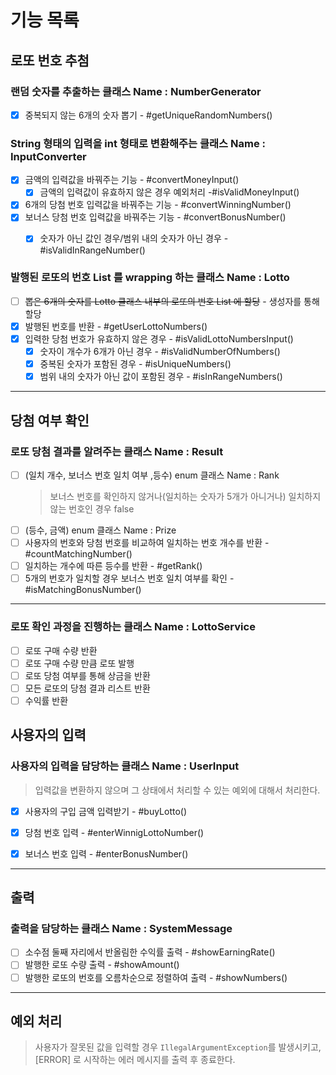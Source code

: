 # 기능 목록

## 로또 번호 추첨

### 랜덤 숫자를 추출하는 클래스 Name : NumberGenerator

- [x] 중복되지 않는 6개의 숫자 뽑기 - #getUniqueRandomNumbers()

### String 형태의 입력을 int 형태로 변환해주는 클래스 Name : InputConverter
- [x] 금액의 입력값을 바꿔주는 기능 - #convertMoneyInput()
  - [x] 금액의 입력값이 유효하지 않은 경우 예외처리 -#isValidMoneyInput()
- [x] 6개의 당첨 번호 입력값을 바꿔주는 기능 - #convertWinningNumber()
- [x] 보너스 당첨 번호 입력값을 바꿔주는 기능 - #convertBonusNumber()
  - [x] 숫자가 아닌 값인 경우/범위 내의 숫자가 아닌 경우 - #isValidInRangeNumber()
  

### 발행된 로또의 번호 List 를 wrapping 하는 클래스 Name : Lotto

- [ ] ~~뽑은 6개의 숫자를 Lotto 클래스 내부의 로또의 번호 List 에 할당~~ - 생성자를 통해 할당
- [x] 발행된 번호를 반환 - #getUserLottoNumbers()
- [x] 입력한 당첨 번호가 유효하지 않은 경우 - #isValidLottoNumbersInput()
  - [x] 숫자이 개수가 6개가 아닌 경우 - #isValidNumberOfNumbers()
  - [x] 중복된 숫자가 포함된 경우 - #isUniqueNumbers()
  - [x] 범위 내의 숫자가 아닌 값이 포함된 경우 - #isInRangeNumbers()

---

## 당첨 여부 확인

### 로또 당첨 결과를 알려주는 클래스 Name : Result

- [ ] (일치 개수, 보너스 번호 일치 여부 ,등수) enum 클래스 Name : Rank
  > 보너스 번호를 확인하지 않거나(일치하는 숫자가 5개가 아니거나) 일치하지 않는 번호인 경우 false
- [ ] (등수, 금액) enum 클래스 Name : Prize
- [ ] 사용자의 번호와 당첨 번호를 비교하여 일치하는 번호 개수를 반환 - #countMatchingNumber()
- [ ] 일치하는 개수에 따른 등수를 반환 - #getRank()
- [ ] 5개의 번호가 일치할 경우 보너스 번호 일치 여부를 확인 - #isMatchingBonusNumber()

---

### 로또 확인 과정을 진행하는 클래스 Name : LottoService
- [ ] 로또 구매 수량 반환
- [ ] 로또 구매 수량 만큼 로또 발행
- [ ] 로또 당첨 여부를 통해 상금을 반환
- [ ] 모든 로또의 당첨 결과 리스트 반환
- [ ] 수익률 반환

## 사용자의 입력

### 사용자의 입력을 담당하는 클래스 Name : UserInput
> 입력값을 변환하지 않으며 그 상태에서 처리할 수 있는 예외에 대해서 처리한다.
- [x] 사용자의 구입 금액 입력받기 - #buyLotto()
- [x] 당첨 번호 입력 - #enterWinnigLottoNumber()
- [x] 보너스 번호 입력 - #enterBonusNumber()



---

## 출력

### 출력을 담당하는 클래스 Name : SystemMessage

- [ ] 소수점 둘째 자리에서 반올림한 수익률 출력 - #showEarningRate()
- [ ] 발행한 로또 수량 출력 - #showAmount()
- [ ] 발행한 로또의 번호를 오름차순으로 정렬하여 출력 - #showNumbers()

---
## 예외 처리
> 사용자가 잘못된 값을 입력할 경우 `IllegalArgumentException`를 발생시키고,
> [ERROR] 로 시작하는 에러 메시지를 출력 후 종료한다.
